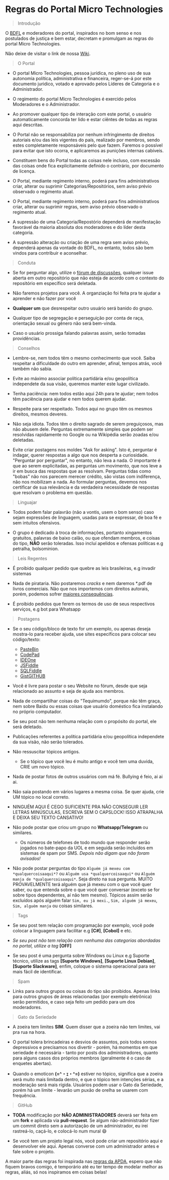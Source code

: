 Regras do Portal Micro Technologies
===

> Introdução

O [BDFL](https://pt.wikipedia.org/wiki/Benevolent_Dictator_for_Life) e moderadores do portal, inspirados no bom senso e nos postulados de justiça e bem estar, decretam e promulgam as regras do portal Micro Technologies.

Não deixe de visitar o link de nossa [Wiki](https://github.com/micro-technologies/sobre/wiki).

> O Portal

* O portal Micro Technologies, pessoa jurídica, no pleno uso de sua autonomia política, administrativa e financeira, reger-se-á por este documento juridico, votado e aprovado pelos Líderes de Categoria e o Administrador.

* O regimento do portal Micro Technologies é exercido pelos Moderadores e o Administrador.

* Ao promover qualquer tipo de interação com este portal, o usuário automaticamente concorda ter lido e estar ciêntes de todas as regras aqui descritas.

* O Portal não se responsabiliza por nenhum infringimento de direitos autoriais e/ou das leis vigentes do país, realizado por membros, sendo estes completamente responsáveis pelo que fazem. Faremos o possível para evitar que isto ocorra, e aplicaremos as punições internas cabíveis.

* Constituem bens do Portal todas as coisas nele incluso, com excessão das coisas onde fica explicitamente definido o contrário, por documento de licença.

* O Portal, mediante regimento interno, poderá para fins administrativos criar, alterar ou suprimir Categorias/Repositórios, sem aviso prévio observado o regimento atual.

* O Portal, mediante regimento interno, poderá para fins administrativos criar, alterar ou suprimir regras, sem aviso prévio observado o regimento atual.

* A supressão de uma Categoria/Repostório dependerá de manifestação favorável da maioria absoluta dos moderadores e do líder desta categoria.

* A supressão alteração ou criação de uma regra sem aviso prévio, dependerá apenas da vontade do BDFL, no entanto, todos são bem vindos para contribuir e aconselhar.

> Conduta

* Se for perguntar algo, utilize o [fórum de discussões](https://github.com/micro-technologies/forum), qualquer issue aberta em outro repositório que não esteja de acordo com o contexto do repositório em específico será deletada.

* Não faremos projetos para você. A organziação foi feita pra te ajudar a aprender e não fazer por você

* **Qualquer um** que desrespeitar outro usuário será banido do grupo.

* Qualquer tipo de segregação e perseguição por conta de raça, orientação sexual ou gênero não será bem-vinda.

* Caso o usuário prossiga falando palavras assim, serão tomadas providências. 
 
> Conselhos 

* Lembre-se, nem todos têm o mesmo conhecimento que você. Saiba respeitar a dificuldade do outro em aprender, afinal, tempos atrás, você também não sabia.

* Evite ao máximo associar política partidária e/ou geopolítica independete da sua visão, queremos manter este lugar civilizado. 

* Tenha paciência: nem todos estão aqui 24h para te ajudar; nem todos têm paciência para ajudar e nem todos querem ajudar.

* Respeite para ser respeitado. Todos aqui no grupo têm os mesmos direitos, mesmos deveres.

* Não seja idiota. Todos têm o direito sagrado de serem preguiçosos, mas não abusem dele. Perguntas extremamente simples que podem ser resolvidas rapidamente no Google ou na Wikipédia serão zoadas e/ou deletadas.

* Evite criar postagens nos moldes "Ask for asking". Isto é, perguntar é indagar, querer respostas a algo que nos desperta a curiosidade. "Perguntar por perguntar", no entanto, não leva a nada. O importante é que ao serem explicitadas, as perguntas um movimento, que nos leve a ir em busca das respostas que as resolvam. Perguntas tidas como "bobas" não nos parecem merecer crédito, são vistas com indiferença, não nos mobilizam a nada. Ao formular perguntas, devemos nos certificar de sua relevância e da verdadeira necessidade de respostas que resolvam o problema em questão.
   
> Linguajar

* Todos podem falar palavrão (não a vontis, usem o bom senso) caso sejam expressões de linguagem, usadas para se expressar, de boa fé e sem intuitos ofensivos.

* O grupo é dedicado à troca de informações, portanto xingamentos gratuitos, palavras de baixo calão, ou que ofendam membros, e coisas do tipo, **NÃO** serão toleradas. Isso incluí apelidos e ofensas políticas e.g petralha, bolsominion.

> Leis Regentes

* É proibido qualquer pedido que quebre as leis brasileiras, e.g invadir sistemas

* Nada de pirataria. Não postaremos _cracks_ e nem daremos *.pdf de livros comerciais. Não que nos importemos com direitos autorais, porém, podemos sofrer [maiores consequências](https://help.github.com/articles/dmca-takedown-policy/).

* É proibido pedidos que ferem os termos de uso de seus respectivos serviços, e.g bot para Whatsapp

> Postagens

* Se o seu código/bloco de texto for um exemplo, ou apenas deseja mostra-lo para receber ajuda, use sites específicos para colocar seu código/texto: 
    - [PasteBin](http://pastebin.com/)
    - [CodePad](http://codepad.org/)
    - [IDEOne](http://ideone.com/)
    - [JSFiddle](http://jsfiddle.net/)
    - [SQLFiddle](http://sqlfiddle.com/)  
    - [GistGITHUB](http://gist.github.com/)

* Você é livre para postar o seu Website no fórum, desde que seja relacionado ao assunto e seja de ajuda aos membros. 

* Nada de compartilhar coisas do "Tequimumdo", porque não têm graça, nem sobre Baidu ou essas coisas que usuário doméstico fica instalando no próprio computador.

* Se seu post não tem nenhuma relação com o propósito do portal, ele será deletado.

* Publicações referentes a política partidária e/ou geopolítica independete da sua visão, não serão tolerados.

* Não ressuscitar tópicos antigos. 
   - Se o tópico que você leu é muito antigo e você tem uma duvida, CRIE um novo tópico. 

* Nada de postar fotos de outros usuários com má fé. Bullying é feio, ai ai ai.

* Não saia postando em vários lugares a mesma coisa. Se quer ajuda, crie UM tópico no local correto.

* NINGUÉM AQUI É CEGO SUFICIENTE PRA NÃO CONSEGUIR LER LETRAS MINÚSCULAS, ESCREVA SEM O CAPSLOCK! ISSO ATRAPALHA E DEIXA SEU TEXTO CANSATIVO!

* Não pode postar que criou um grupo no **Whatsapp/Telegram** ou similares.
   - Os números de telefones de todo mundo que responder serão jogados no bate-papo da UOL e em seguida serão incluídos em sistemas de spam por SMS. *Depois não digam que não foram avisados!*

* Não pode postar perguntas do tipo `Alguém já mexeu com *qualquercoisaaqui*?` ou `Alguém usa *qualquercoisaaqui*` ou `Alguém manja de *qualquercoisaaqui*`. Seja direto na sua pergunta. MUITO PROVAVELMENTE terá alguém que já mexeu com o que você quer saber, ou que entenda sobre o que você quer conversar (exceto se for sobre tipos dependentes, aí não tem mesmo). Tópicos assim serão excluídos após alguém falar `Sim, eu já mexi.`, `Sim, alguém já mexeu`, `Sim, alguém manja` ou coisas similares.

> Tags

* Se seu post tem relação com programação por exemplo, você pode colocar a linguagem para facilitar e.g **[C#]**, **[Cobol]** e etc.

* *Se seu post não tem relação com nenhuma das categorias abordadas no portal, utilize a tag* **[OFF]** 
 
* Se seu post é uma pergunta sobre Windows ou Linux e.g Suporte técnico, utilize as tags **[Suporte Windows]**, **[Suporte Linux Debian]**, **[Suporte Slackware]**, enfim, coloque o sistema operacional para ser mais fácil de identificar.

> Spam

* Links para outros grupos ou coisas do tipo são proibidos. Apenas links para outros grupos de áreas relacionadas (por exemplo eletrônica) serão permitidos, e caso seja feito um pedido para um dos moderadores.

> Gato da Seriedade

* A zoeira tem limites **SIM**. Quem disser que a zoeira não tem limites, vai pra rua na hora.

* O portal tolera brincadeiras e desvios de assuntos, pois todos somos depressivos e precisamos nos divertir - porém, há momentos em que seriedade é necessária - tanto por posts dos administradores, quanto para alguns casos dos próprios membros (geralmente é o caso de enquetes abertas).

* Quando o emoticon **(=^・ｪ・^=)** estiver no tópico, significa que a zoeira será muito mais limitada dentro, e que o tópico tem intenções sérias, e a moderação será mais rígida. Usuários podem usar o Gato da Seriedade, porém há um limite - levarão um puxão de orelha se usarem com frequência.
  
> GitHub

* **TODA** modificação por **NÃO ADMINISTRADORES** deverá ser feita em um **fork** e aplicada via **pull-request**. Se algum não-administrador fizer um commit direto sem a autorização de um administrador, eu irei rastreá-lo, caçá-lo, e colocá-lo num mural :smile:
 
* Se você tem um projeto legal nós, você pode criar um repositório aqui e desenvolver ele aqui. Apenas converse com um administrador antes e fale sobre o projeto.

A maior parte das regras foi inspirada nas [regras da APDA](https://github.com/APDA-HQ/APDA), espero que não fiquem bravos comigo, é temporário até eu ter tempo de modelar melhor as regras, aliás, só nos inspiramos em coisas belas!
